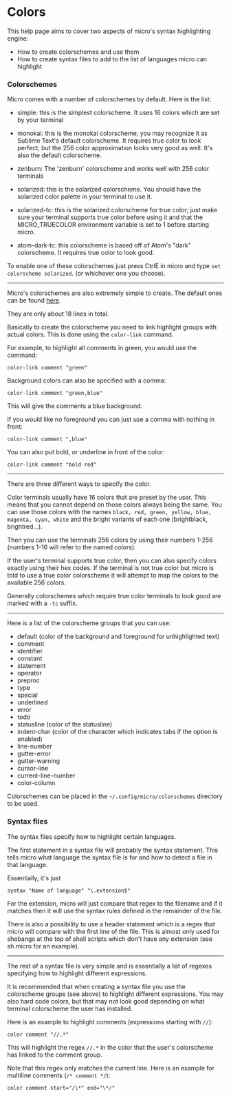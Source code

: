# Colors

This help page aims to cover two aspects of micro's syntax highlighting engine:

- How to create colorschemes and use them
- How to create syntax files to add to the list of languages micro can highlight

### Colorschemes

Micro comes with a number of colorschemes by default. Here is the list:

* simple: this is the simplest colorscheme. It uses 16 colors which are
  set by your terminal

* monokai: this is the monokai colorscheme; you may recognize it as
  Sublime Text's default colorscheme. It requires true color to
  look perfect, but the 256 color approximation looks very good as well.
  It's also the default colorscheme.

* zenburn: The 'zenburn' colorscheme and works well with 256 color terminals

* solarized: this is the solarized colorscheme.
  You should have the solarized color palette in your terminal to use it.

* solarized-tc: this is the solarized colorscheme for true color; just
  make sure your terminal supports true color before using it and that the
  MICRO_TRUECOLOR environment variable is set to 1 before starting micro.

* atom-dark-tc: this colorscheme is based off of Atom's "dark" colorscheme.
  It requires true color to look good.

To enable one of these colorschemes just press CtrlE in micro and type `set colorscheme solarized`.
(or whichever one you choose).

---

Micro's colorschemes are also extremely simple to create. The default ones can be found
[here](https://github.com/zyedidia/micro/tree/master/runtime/colorschemes).

They are only about 18 lines in total.

Basically to create the colorscheme you need to link highlight groups with actual colors.
This is done using the `color-link` command.

For example, to highlight all comments in green, you would use the command:

```
color-link comment "green"
```

Background colors can also be specified with a comma:

```
color-link comment "green,blue"
```

This will give the comments a blue background.

If you would like no foreground you can just use a comma with nothing in front:

```
color-link comment ",blue"
```

You can also put bold, or underline in front of the color:

```
color-link comment "bold red"
```

---

There are three different ways to specify the color.

Color terminals usually have 16 colors that are preset by the user. This means that
you cannot depend on those colors always being the same. You can use those colors with
the names `black, red, green, yellow, blue, magenta, cyan, white` and the bright variants
of each one (brightblack, brightred...).

Then you can use the terminals 256 colors by using their numbers 1-256 (numbers 1-16 will
refer to the named colors).

If the user's terminal supports true color, then you can also specify colors exactly using
their hex codes. If the terminal is not true color but micro is told to use a true color colorscheme
it will attempt to map the colors to the available 256 colors.

Generally colorschemes which require true color terminals to look good are marked with a `-tc` suffix.

---

Here is a list of the colorscheme groups that you can use:

* default (color of the background and foreground for unhighlighted text)
* comment
* identifier
* constant
* statement
* operator
* preproc
* type
* special
* underlined
* error
* todo
* statusline (color of the statusline)
* indent-char (color of the character which indicates tabs if the option is enabled)
* line-number
* gutter-error
* gutter-warning
* cursor-line
* current-line-number
* color-column

Colorschemes can be placed in the `~/.config/micro/colorschemes` directory to be used.

### Syntax files

The syntax files specify how to highlight certain languages.

The first statement in a syntax file will probably the syntax statement. This tells micro
what language the syntax file is for and how to detect a file in that language.

Essentially, it's just

```
syntax "Name of language" "\.extension$"
```

For the extension, micro will just compare that regex to the filename and if it matches then it
will use the syntax rules defined in the remainder of the file.

There is also a possibility to use a header statement which is a regex that micro will compare
with the first line of the file. This is almost only used for shebangs at the top of shell scripts
which don't have any extension (see sh.micro for an example).

---

The rest of a syntax file is very simple and is essentially a list of regexes specifying how to highlight
different expressions.

It is recommended that when creating a syntax file you use the colorscheme groups (see above) to
highlight different expressions. You may also hard code colors, but that may not look good depending
on what terminal colorscheme the user has installed.

Here is an example to highlight comments (expressions starting with `//`):

```
color comment "//.*"
```

This will highlight the regex `//.*` in the color that the user's colorscheme has linked to the comment
group.

Note that this regex only matches the current line. Here is an example for multiline comments (`/* comment */`):

```
color comment start="/\*" end="\*/"
```
